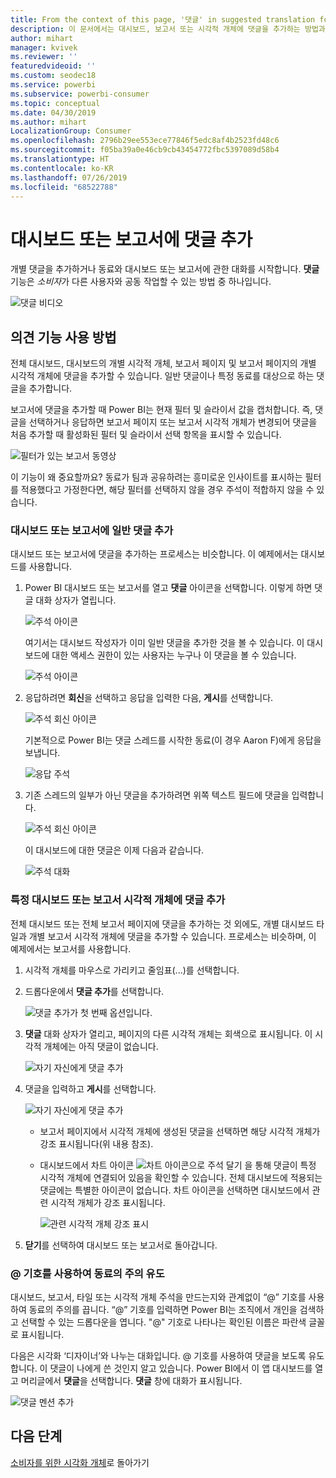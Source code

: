 ```yaml
---
title: From the context of this page, '댓글' in suggested translation for 'comment' is more appropriate.
description: 이 문서에서는 대시보드, 보고서 또는 시각적 개체에 댓글을 추가하는 방법과 댓글을 사용하여 공동 작업자와 대화하는 방법을 보여 줍니다.
author: mihart
manager: kvivek
ms.reviewer: ''
featuredvideoid: ''
ms.custom: seodec18
ms.service: powerbi
ms.subservice: powerbi-consumer
ms.topic: conceptual
ms.date: 04/30/2019
ms.author: mihart
LocalizationGroup: Consumer
ms.openlocfilehash: 2796b29ee553ece77846f5edc8af4b2523fd48c6
ms.sourcegitcommit: f05ba39a0e46cb9cb43454772fbc5397089d58b4
ms.translationtype: HT
ms.contentlocale: ko-KR
ms.lasthandoff: 07/26/2019
ms.locfileid: "68522788"
---
```

# <a name="add-comments-to-a-dashboard-or-report"></a>대시보드 또는 보고서에 댓글 추가
개별 댓글을 추가하거나 동료와 대시보드 또는 보고서에 관한 대화를 시작합니다. **댓글** 기능은 *소비자*가 다른 사용자와 공동 작업할 수 있는 방법 중 하나입니다. 

![댓글 비디오](media/end-user-comment/comment.gif)

## <a name="how-to-use-the-comments-feature"></a>의견 기능 사용 방법
전체 대시보드, 대시보드의 개별 시각적 개체, 보고서 페이지 및 보고서 페이지의 개별 시각적 개체에 댓글을 추가할 수 있습니다. 일반 댓글이나 특정 동료를 대상으로 하는 댓글을 추가합니다.  

보고서에 댓글을 추가할 때 Power BI는 현재 필터 및 슬라이서 값을 캡처합니다. 즉, 댓글을 선택하거나 응답하면 보고서 페이지 또는 보고서 시각적 개체가 변경되어 댓글을 처음 추가할 때 활성화된 필터 및 슬라이서 선택 항목을 표시할 수 있습니다.  

![필터가 있는 보고서 동영상](media/end-user-comment/comment-reports-with-filters/comment-reports-with-filters.gif)

이 기능이 왜 중요할까요? 동료가 팀과 공유하려는 흥미로운 인사이트를 표시하는 필터를 적용했다고 가정한다면, 해당 필터를 선택하지 않을 경우 주석이 적합하지 않을 수 있습니다. 

### <a name="add-a-general-comment-to-a-dashboard-or-report"></a>대시보드 또는 보고서에 일반 댓글 추가
대시보드 또는 보고서에 댓글을 추가하는 프로세스는 비슷합니다. 이 예제에서는 대시보드를 사용합니다. 

1. Power BI 대시보드 또는 보고서를 열고 **댓글** 아이콘을 선택합니다. 이렇게 하면 댓글 대화 상자가 열립니다.

    ![주석 아이콘](media/end-user-comment/power-bi-comment-icon.png)

    여기서는 대시보드 작성자가 이미 일반 댓글을 추가한 것을 볼 수 있습니다.  이 대시보드에 대한 액세스 권한이 있는 사용자는 누구나 이 댓글을 볼 수 있습니다.

    ![주석 아이콘](media/end-user-comment/power-bi-dash-comment.png)

2. 응답하려면 **회신**을 선택하고 응답을 입력한 다음, **게시**를 선택합니다.  

    ![주석 회신 아이콘](media/end-user-comment/power-bi-comment-reply.png)

    기본적으로 Power BI는 댓글 스레드를 시작한 동료(이 경우 Aaron F)에게 응답을 보냅니다. 

    ![응답 주석](media/end-user-comment/power-bi-response.png)

 3. 기존 스레드의 일부가 아닌 댓글을 추가하려면 위쪽 텍스트 필드에 댓글을 입력합니다.

    ![주석 회신 아이콘](media/end-user-comment/power-bi-new-comment.png)

    이 대시보드에 대한 댓글은 이제 다음과 같습니다.

    ![주석 대화](media/end-user-comment/power-bi-comment-conversation.png)

### <a name="add-a-comment-to-a-specific-dashboard-or-report-visual"></a>특정 대시보드 또는 보고서 시각적 개체에 댓글 추가
전체 대시보드 또는 전체 보고서 페이지에 댓글을 추가하는 것 외에도, 개별 대시보드 타일과 개별 보고서 시각적 개체에 댓글을 추가할 수 있습니다. 프로세스는 비슷하며, 이 예제에서는 보고서를 사용합니다.

1. 시각적 개체를 마우스로 가리키고 줄임표(...)를 선택합니다.    
2. 드롭다운에서 **댓글 추가**를 선택합니다.

    ![댓글 추가가 첫 번째 옵션입니다.](media/end-user-comment/power-bi-comment-report.png)  

3.  **댓글** 대화 상자가 열리고, 페이지의 다른 시각적 개체는 회색으로 표시됩니다. 이 시각적 개체에는 아직 댓글이 없습니다. 

    ![자기 자신에게 댓글 추가](media/end-user-comment/power-bi-comment-bar.png)  

4. 댓글을 입력하고 **게시**를 선택합니다.

    ![자기 자신에게 댓글 추가](media/end-user-comment/power-bi-comment-june.png)  

    - 보고서 페이지에서 시각적 개체에 생성된 댓글을 선택하면 해당 시각적 개체가 강조 표시됩니다(위 내용 참조).

    - 대시보드에서 차트 아이콘 ![차트 아이콘으로 주석 달기](media/end-user-comment/power-bi-comment-chart-icon.png) 을 통해 댓글이 특정 시각적 개체에 연결되어 있음을 확인할 수 있습니다. 전체 대시보드에 적용되는 댓글에는 특별한 아이콘이 없습니다. 차트 아이콘을 선택하면 대시보드에서 관련 시각적 개체가 강조 표시됩니다.

        ![관련 시각적 개체 강조 표시](media/end-user-comment/power-bi-comment-highlight2.png)

5. **닫기**를 선택하여 대시보드 또는 보고서로 돌아갑니다.

### <a name="get-your-colleagues-attention-by-using-the--sign"></a>@ 기호를 사용하여 동료의 주의 유도
대시보드, 보고서, 타일 또는 시각적 개체 주석을 만드는지와 관계없이 “\@” 기호를 사용하여 동료의 주의를 끕니다.  “\@” 기호를 입력하면 Power BI는 조직에서 개인을 검색하고 선택할 수 있는 드롭다운을 엽니다. "\@" 기호로 나타나는 확인된 이름은 파란색 글꼴로 표시됩니다. 

다음은 시각화 ‘디자이너’와 나누는 대화입니다.  @ 기호를 사용하여 댓글을 보도록 유도합니다. 이 댓글이 나에게 쓴 것인지 알고 있습니다. Power BI에서 이 앱 대시보드를 열고 머리글에서 **댓글**을 선택합니다. **댓글** 창에 대화가 표시됩니다.

![댓글 멘션 추가](media/end-user-comment/power-bi-comment-convo.png)  



## <a name="next-steps"></a>다음 단계
[소비자를 위한 시각화 개체](end-user-visualizations.md)로 돌아가기    
<!--[Select a visualization to open a report](end-user-open-report.md)-->
